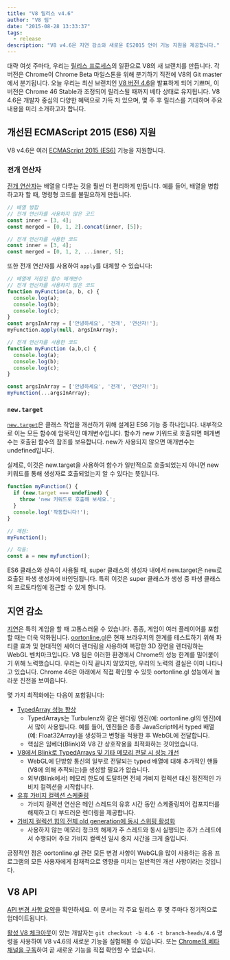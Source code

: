 ```yaml
---
title: "V8 릴리스 v4.6"
author: "V8 팀"
date: "2015-08-28 13:33:37"
tags: 
  - release
description: "V8 v4.6은 지연 감소와 새로운 ES2015 언어 기능 지원을 제공합니다."
---
```

대략 여섯 주마다, 우리는 [릴리스 프로세스](https://v8.dev/docs/release-process)의 일환으로 V8의 새 브랜치를 만듭니다. 각 버전은 Chrome이 Chrome Beta 마일스톤을 위해 분기하기 직전에 V8의 Git master에서 분기됩니다. 오늘 우리는 최신 브랜치인 [V8 버전 4.6](https://chromium.googlesource.com/v8/v8.git/+log/branch-heads/4.6)을 발표하게 되어 기쁘며, 이 버전은 Chrome 46 Stable과 조정되어 릴리스될 때까지 베타 상태로 유지됩니다. V8 4.6은 개발자 중심의 다양한 혜택으로 가득 차 있으며, 몇 주 후 릴리스를 기대하며 주요 내용을 미리 소개하고자 합니다.

<!--truncate-->
## 개선된 ECMAScript 2015 (ES6) 지원

V8 v4.6은 여러 [ECMAScript 2015 (ES6)](https://www.ecma-international.org/ecma-262/6.0/) 기능을 지원합니다.

### 전개 연산자

[전개 연산자](https://developer.mozilla.org/en-US/docs/Web/JavaScript/Reference/Operators/Spread_operator)는 배열을 다루는 것을 훨씬 더 편리하게 만듭니다. 예를 들어, 배열을 병합하고자 할 때, 명령형 코드를 불필요하게 만듭니다.

```js
// 배열 병합
// 전개 연산자를 사용하지 않은 코드
const inner = [3, 4];
const merged = [0, 1, 2].concat(inner, [5]);

// 전개 연산자를 사용한 코드
const inner = [3, 4];
const merged = [0, 1, 2, ...inner, 5];
```

또한 전개 연산자를 사용하여 `apply`를 대체할 수 있습니다:

```js
// 배열에 저장된 함수 매개변수
// 전개 연산자를 사용하지 않은 코드
function myFunction(a, b, c) {
  console.log(a);
  console.log(b);
  console.log(c);
}
const argsInArray = ['안녕하세요', '전개', '연산자!'];
myFunction.apply(null, argsInArray);

// 전개 연산자를 사용한 코드
function myFunction (a,b,c) {
  console.log(a);
  console.log(b);
  console.log(c);
}

const argsInArray = ['안녕하세요', '전개', '연산자!'];
myFunction(...argsInArray);
```

### `new.target`

[`new.target`](https://developer.mozilla.org/en-US/docs/Web/JavaScript/Reference/Operators/new.target)은 클래스 작업을 개선하기 위해 설계된 ES6 기능 중 하나입니다. 내부적으로 이는 모든 함수에 암묵적인 매개변수입니다. 함수가 new 키워드로 호출되면 매개변수는 호출된 함수의 참조를 보유합니다. new가 사용되지 않으면 매개변수는 undefined입니다.

실제로, 이것은 new.target을 사용하여 함수가 일반적으로 호출되었는지 아니면 new 키워드를 통해 생성자로 호출되었는지 알 수 있다는 뜻입니다.

```js
function myFunction() {
  if (new.target === undefined) {
    throw 'new 키워드로 호출해 보세요.';
  }
  console.log('작동합니다!');
}

// 깨짐:
myFunction();

// 작동:
const a = new myFunction();
```

ES6 클래스와 상속이 사용될 때, super 클래스의 생성자 내에서 new.target은 new로 호출된 파생 생성자에 바인딩됩니다. 특히 이것은 super 클래스가 생성 중 파생 클래스의 프로토타입에 접근할 수 있게 합니다.

## 지연 감소

[지연](https://en.wiktionary.org/wiki/jank#Noun)은 특히 게임을 할 때 고통스러울 수 있습니다. 종종, 게임이 여러 플레이어를 포함할 때는 더욱 악화됩니다. [oortonline.gl](http://oortonline.gl/)은 현재 브라우저의 한계를 테스트하기 위해 파티클 효과 및 현대적인 셰이더 렌더링을 사용하여 복잡한 3D 장면을 렌더링하는 WebGL 벤치마크입니다. V8 팀은 이러한 환경에서 Chrome의 성능 한계를 밀어붙이기 위해 노력했습니다. 우리는 아직 끝나지 않았지만, 우리의 노력의 결실은 이미 나타나고 있습니다. Chrome 46은 아래에서 직접 확인할 수 있듯 oortonline.gl 성능에서 놀라운 진전을 보여줍니다.

몇 가지 최적화에는 다음이 포함됩니다:

- [TypedArray 성능 향상](https://code.google.com/p/v8/issues/detail?id=3996)
    - TypedArrays는 Turbulenz와 같은 렌더링 엔진(예: oortonline.gl의 엔진)에서 많이 사용됩니다. 예를 들어, 엔진들은 종종 JavaScript에서 typed 배열(예: Float32Array)을 생성하고 변형을 적용한 후 WebGL에 전달합니다.
    - 핵심은 임베더(Blink)와 V8 간 상호작용을 최적화하는 것이었습니다.
- [V8에서 Blink로 TypedArrays 및 기타 메모리 전달 시 성능 개선](https://code.google.com/p/chromium/issues/detail?id=515795)
    - WebGL에 단방향 통신의 일부로 전달되는 typed 배열에 대해 추가적인 핸들(V8에 의해 추적되는)을 생성할 필요가 없습니다.
    - 외부(Blink에서) 메모리 한도에 도달하면 전체 가비지 컬렉션 대신 점진적인 가비지 컬렉션을 시작합니다.
- [유휴 가비지 컬렉션 스케줄링](/blog/free-garbage-collection)
    - 가비지 컬렉션 연산은 메인 스레드의 유휴 시간 동안 스케줄링되어 컴포지터를 해제하고 더 부드러운 렌더링을 제공합니다.
- [가비지 컬렉션 힙의 전체 old generation에 동시 스위핑 활성화](https://code.google.com/p/chromium/issues/detail?id=507211)
    - 사용하지 않는 메모리 청크의 해제가 주 스레드와 동시 실행되는 추가 스레드에서 수행되어 주요 가비지 컬렉션 일시 중지 시간을 크게 줄입니다.

긍정적인 점은 oortonline.gl 관련 모든 변경 사항이 WebGL을 많이 사용하는 응용 프로그램의 모든 사용자에게 잠재적으로 영향을 미치는 일반적인 개선 사항이라는 것입니다.

## V8 API

[API 변경 사항 요약](https://docs.google.com/document/d/1g8JFi8T_oAE_7uAri7Njtig7fKaPDfotU6huOa1alds/edit)을 확인하세요. 이 문서는 각 주요 릴리스 후 몇 주마다 정기적으로 업데이트됩니다.

[활성 V8 체크아웃](https://v8.dev/docs/source-code#using-git)이 있는 개발자는 `git checkout -b 4.6 -t branch-heads/4.6` 명령을 사용하여 V8 v4.6의 새로운 기능을 실험해볼 수 있습니다. 또는 [Chrome의 베타 채널을 구독](https://www.google.com/chrome/browser/beta.html)하여 곧 새로운 기능을 직접 확인할 수 있습니다.
